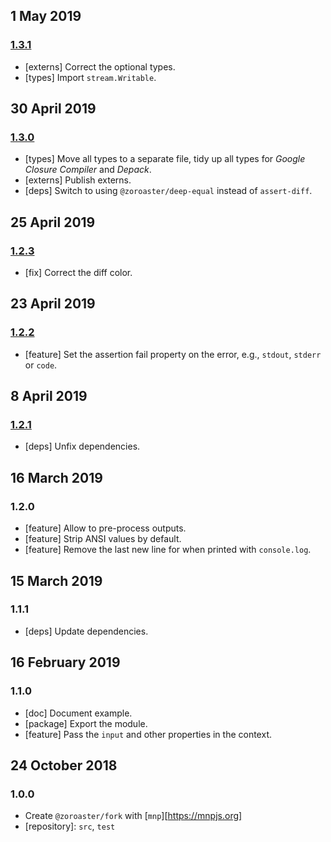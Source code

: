 ## 1 May 2019

### [1.3.1](https://github.com/contexttesting/fork/compare/v1.3.0...v1.3.1)

- [externs] Correct the optional types.
- [types] Import `stream.Writable`.

## 30 April 2019

### [1.3.0](https://github.com/contexttesting/fork/compare/v1.2.3...v1.3.0)

- [types] Move all types to a separate file, tidy up all types for _Google Closure Compiler_ and _Depack_.
- [externs] Publish externs.
- [deps] Switch to using `@zoroaster/deep-equal` instead of `assert-diff`.

## 25 April 2019

### [1.2.3](https://github.com/contexttesting/fork/compare/v1.2.2...v1.2.3)

- [fix] Correct the diff color.

## 23 April 2019

### [1.2.2](https://github.com/contexttesting/fork/compare/v1.2.1...v1.2.2)

- [feature] Set the assertion fail property on the error, e.g., `stdout`, `stderr` or `code`.

## 8 April 2019

### [1.2.1](https://github.com/contexttesting/fork/compare/v1.2.0...v1.2.1)

- [deps] Unfix dependencies.

## 16 March 2019

### 1.2.0

- [feature] Allow to pre-process outputs.
- [feature] Strip ANSI values by default.
- [feature] Remove the last new line for when printed with `console.log`.

## 15 March 2019

### 1.1.1

- [deps] Update dependencies.

## 16 February 2019

### 1.1.0

- [doc] Document example.
- [package] Export the module.
- [feature] Pass the `input` and other properties in the context.

## 24 October 2018

### 1.0.0

- Create `@zoroaster/fork` with [`mnp`][https://mnpjs.org]
- [repository]: `src`, `test`
